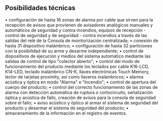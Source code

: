 ## Posibilidades técnicas

•	configuración de hasta 16 zonas de alarma por cable que sirven para la recepción de avisos que provienen de avisadores analógicos manuales y automáticos de seguridad y contra incendios, equipos de recepción - control de seguridad y de seguridad - contra incendios a través de las salidas del relé de la Consola de monitorización centralizada;
•	conexión de hasta 31 dispositivo inalámbrico;
•	configuración de hasta 32 particiones con la posibilidad de su arme y desarme independiente;
•	control de dispositivos de ejecución y medios del sistema automático mediante las salidas de control de tipo "colector abierto";
•	control del modo de funcionamiento del producto mediante los teclados por cable K16-LCD, K14-LED, teclado inalámbrico CN-K, llaves electrónicas Touch Memory, lector de tarjetas proximity, así como llaveros inalámbricos;
•	alarma acústica y óptica en modo "Alarma" e "Incendio";
•	control de apertura del cuerpo del producto;
•	control del correcto funcionamiento de las zonas de alarma con detección automática de ruptura o cortocircuito, señalización óptica y acústica de fallo, creación de avisos para la consola de seguridad sobre el fallo;
•	aviso acústico y óptico al armar el sistema de seguridad del producto y desarmar el sistema de seguridad del producto;
•	almacenamiento de la información en el registro de eventos.

